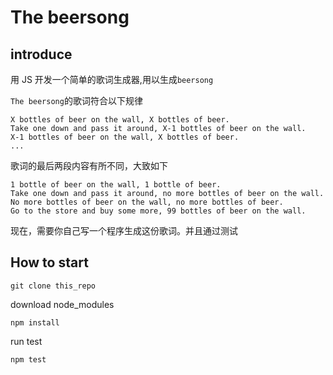 # The beersong

## introduce
用 JS 开发一个简单的歌词生成器,用以生成`beersong`

`The beersong`的歌词符合以下规律

    X bottles of beer on the wall, X bottles of beer.
    Take one down and pass it around, X-1 bottles of beer on the wall.
    X-1 bottles of beer on the wall, X bottles of beer.
    ...

歌词的最后两段内容有所不同，大致如下
    
    1 bottle of beer on the wall, 1 bottle of beer.
    Take one down and pass it around, no more bottles of beer on the wall.
    No more bottles of beer on the wall, no more bottles of beer.
    Go to the store and buy some more, 99 bottles of beer on the wall.
    
现在，需要你自己写一个程序生成这份歌词。并且通过测试

## How to start

    git clone this_repo

download node_modules
    
    npm install

run test 

    npm test

